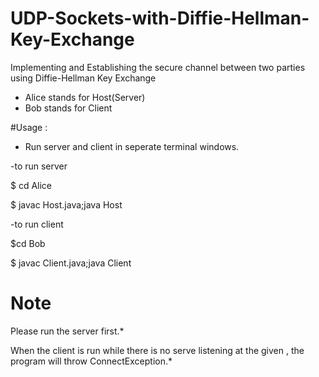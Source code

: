 # UDP-Sockets-with-Diffie-Hellman-Key-Exchange
Implementing and Establishing the secure channel between two parties using Diffie-Hellman Key Exchange

- Alice stands for Host(Server)
- Bob stands for Client

#Usage :

- Run server and client in seperate terminal windows.

-to run server

  $ cd Alice

  $ javac Host.java;java Host

-to run client

  $cd Bob

  $ javac Client.java;java Client <port-number>

# Note

Please run the server first.*

When the client is run while there is no serve listening at the given <port-number>, the program will throw ConnectException.*
